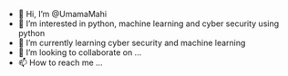 - 👋 Hi, I’m @UmamaMahi
- 👀 I’m interested in python, machine learning and cyber security using python
- 🌱 I’m currently learning cyber security and machine learning
- 💞️ I’m looking to collaborate on ...
- 📫 How to reach me ...

<!---
UmamaMahi/UmamaMahi is a ✨ special ✨ repository because its `README.md` (this file) appears on your GitHub profile.
You can click the Preview link to take a look at your changes.
--->
